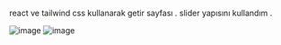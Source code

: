 react ve tailwind css kullanarak getir sayfası . 
slider yapısını kullandım .

![image](https://user-images.githubusercontent.com/110103127/197526208-76499b70-212a-4e48-ac23-79a3b7074ab1.png)
![image](https://user-images.githubusercontent.com/110103127/197526268-07720a9d-51c6-49ce-9fc6-4143f9de43fc.png)
